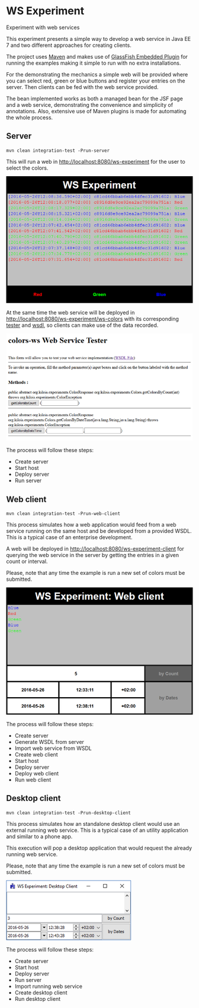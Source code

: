 # WS Experiment
Experiment with web services

This experiment presents a simple way to develop a web service in Java EE 7 and two different approaches for creating clients.

The project uses [Maven](http://maven.apache.org/) and makes use of [GlassFish Embedded Plugin](https://embedded-glassfish.java.net/) for running the examples making it simple to run with no extra installations.

For the demonstrating the mechanics a simple web will be provided where you can select red, green or blue buttons and register your entries on the server. Then clients can be fed with the web service provided.

The bean implemented works as both a managed bean for the JSF page and a web service, demonstrating the convenience and simplicity of annotations. Also, extensive use of Maven plugins is made for automating the whole process. 

## Server
```
mvn clean integration-test -Prun-server
```

This will run a web in [http://localhost:8080/ws-experiment](http://localhost:8080/ws-experiment) for the user to select the colors.

![Server](readme/ws-experiment-server.png)

At the same time the web service will be deployed in [http://localhost:8080/ws-experiment/ws-colors](http://localhost:8080/ws-experiment/ws-colors) with its corresponding [tester](http://localhost:8080/ws-experiment/ws-colors?tester) and [wsdl](http://localhost:8080/ws-experiment/ws-colors?wsdl), so clients can make use of the data recorded.

![Server tester](readme/ws-experiment-server-tester.png)

The process will follow these steps:
- Create server
- Start host
- Deploy server
- Run server

## Web client
```
mvn clean integration-test -Prun-web-client
```

This process simulates how a web application would feed from a web service running on the same host and be developed from a provided WSDL. This is a typical case of an enterprise development.

A web will be deployed in [http://localhost:8080/ws-experiment-client](http://localhost:8080/ws-experiment-client) for querying the web service in the server by getting the entries in a given count or interval.

Please, note that any time the example is run a new set of colors must be submitted.

![Web client](readme/ws-experiment-web-client.png)

The process will follow these steps:
- Create server
- Generate WSDL from server
- Import web service from WSDL
- Create web client
- Start host
- Deploy server
- Deploy web client
- Run web client

## Desktop client
```
mvn clean integration-test -Prun-desktop-client
```

This process simulates how an standalone desktop client would use an external running web service. This is a typical case of an utility application and similar to a phone app.

This execution will pop a desktop application that would request the already running web service.

Please, note that any time the example is run a new set of colors must be submitted.

![Desktop client](readme/ws-experiment-desktop-client.png)

The process will follow these steps:
- Create server
- Start host
- Deploy server
- Run server
- Import running web service
- Create desktop client
- Run desktop client
